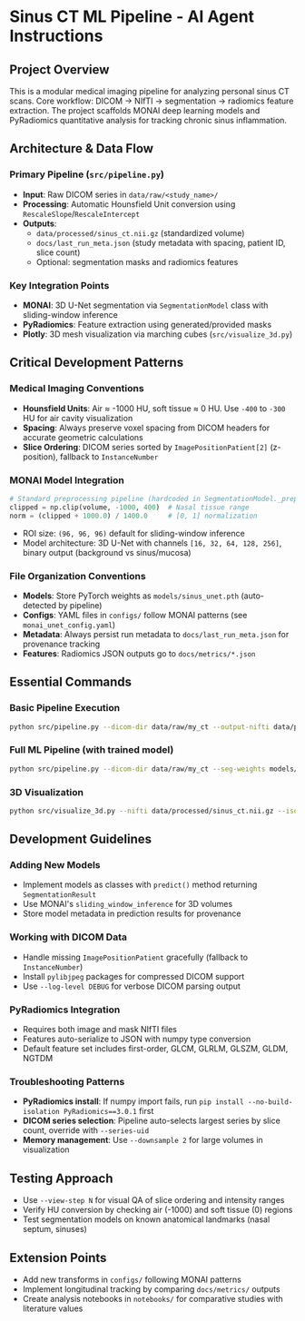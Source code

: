 # Sinus CT ML Pipeline - AI Agent Instructions

## Project Overview
This is a modular medical imaging pipeline for analyzing personal sinus CT scans. Core workflow: DICOM → NIfTI → segmentation → radiomics feature extraction. The project scaffolds MONAI deep learning models and PyRadiomics quantitative analysis for tracking chronic sinus inflammation.

## Architecture & Data Flow

### Primary Pipeline (`src/pipeline.py`)
- **Input**: Raw DICOM series in `data/raw/<study_name>/`
- **Processing**: Automatic Hounsfield Unit conversion using `RescaleSlope`/`RescaleIntercept`
- **Outputs**: 
  - `data/processed/sinus_ct.nii.gz` (standardized volume)
  - `docs/last_run_meta.json` (study metadata with spacing, patient ID, slice count)
  - Optional: segmentation masks and radiomics features

### Key Integration Points
- **MONAI**: 3D U-Net segmentation via `SegmentationModel` class with sliding-window inference
- **PyRadiomics**: Feature extraction using generated/provided masks
- **Plotly**: 3D mesh visualization via marching cubes (`src/visualize_3d.py`)

## Critical Development Patterns

### Medical Imaging Conventions
- **Hounsfield Units**: Air ≈ -1000 HU, soft tissue ≈ 0 HU. Use `-400` to `-300` HU for air cavity visualization
- **Spacing**: Always preserve voxel spacing from DICOM headers for accurate geometric calculations
- **Slice Ordering**: DICOM series sorted by `ImagePositionPatient[2]` (z-position), fallback to `InstanceNumber`

### MONAI Model Integration
```python
# Standard preprocessing pipeline (hardcoded in SegmentationModel._preprocess)
clipped = np.clip(volume, -1000, 400)  # Nasal tissue range
norm = (clipped + 1000.0) / 1400.0     # [0, 1] normalization
```
- ROI size: `(96, 96, 96)` default for sliding-window inference
- Model architecture: 3D U-Net with channels `[16, 32, 64, 128, 256]`, binary output (background vs sinus/mucosa)

### File Organization Conventions
- **Models**: Store PyTorch weights as `models/sinus_unet.pth` (auto-detected by pipeline)
- **Configs**: YAML files in `configs/` follow MONAI patterns (see `monai_unet_config.yaml`)
- **Metadata**: Always persist run metadata to `docs/last_run_meta.json` for provenance tracking
- **Features**: Radiomics JSON outputs go to `docs/metrics/*.json`

## Essential Commands

### Basic Pipeline Execution
```bash
python src/pipeline.py --dicom-dir data/raw/my_ct --output-nifti data/processed/sinus_ct.nii.gz --view-step 20
```

### Full ML Pipeline (with trained model)
```bash
python src/pipeline.py --dicom-dir data/raw/my_ct --seg-weights models/sinus_unet.pth --radiomics-json docs/metrics/features.json
```

### 3D Visualization
```bash
python src/visualize_3d.py --nifti data/processed/sinus_ct.nii.gz --iso -300 --downsample 2
```

## Development Guidelines

### Adding New Models
- Implement models as classes with `predict()` method returning `SegmentationResult`
- Use MONAI's `sliding_window_inference` for 3D volumes
- Store model metadata in prediction results for provenance

### Working with DICOM Data
- Handle missing `ImagePositionPatient` gracefully (fallback to `InstanceNumber`)
- Install `pylibjpeg` packages for compressed DICOM support
- Use `--log-level DEBUG` for verbose DICOM parsing output

### PyRadiomics Integration
- Requires both image and mask NIfTI files
- Features auto-serialize to JSON with numpy type conversion
- Default feature set includes first-order, GLCM, GLRLM, GLSZM, GLDM, NGTDM

### Troubleshooting Patterns
- **PyRadiomics install**: If numpy import fails, run `pip install --no-build-isolation PyRadiomics==3.0.1` first
- **DICOM series selection**: Pipeline auto-selects largest series by slice count, override with `--series-uid`
- **Memory management**: Use `--downsample 2` for large volumes in visualization

## Testing Approach
- Use `--view-step N` for visual QA of slice ordering and intensity ranges
- Verify HU conversion by checking air (-1000) and soft tissue (0) regions
- Test segmentation models on known anatomical landmarks (nasal septum, sinuses)

## Extension Points
- Add new transforms in `configs/` following MONAI patterns
- Implement longitudinal tracking by comparing `docs/metrics/` outputs
- Create analysis notebooks in `notebooks/` for comparative studies with literature values